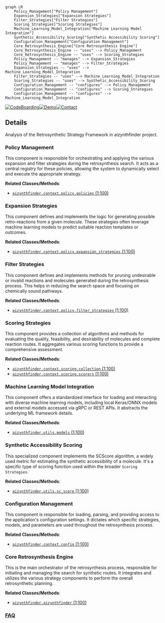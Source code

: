 ```mermaid
graph LR
    Policy_Management["Policy Management"]
    Expansion_Strategies["Expansion Strategies"]
    Filter_Strategies["Filter Strategies"]
    Scoring_Strategies["Scoring Strategies"]
    Machine_Learning_Model_Integration["Machine Learning Model Integration"]
    Synthetic_Accessibility_Scoring["Synthetic Accessibility Scoring"]
    Configuration_Management["Configuration Management"]
    Core_Retrosynthesis_Engine["Core Retrosynthesis Engine"]
    Core_Retrosynthesis_Engine -- "uses" --> Policy_Management
    Core_Retrosynthesis_Engine -- "uses" --> Scoring_Strategies
    Policy_Management -- "manages" --> Expansion_Strategies
    Policy_Management -- "manages" --> Filter_Strategies
    Expansion_Strategies -- "uses" --> Machine_Learning_Model_Integration
    Filter_Strategies -- "uses" --> Machine_Learning_Model_Integration
    Scoring_Strategies -- "uses" --> Synthetic_Accessibility_Scoring
    Configuration_Management -- "configures" --> Policy_Management
    Configuration_Management -- "configures" --> Scoring_Strategies
    Configuration_Management -- "configures" --> Machine_Learning_Model_Integration
```

[![CodeBoarding](https://img.shields.io/badge/Generated%20by-CodeBoarding-9cf?style=flat-square)](https://github.com/CodeBoarding/CodeBoarding)[![Demo](https://img.shields.io/badge/Try%20our-Demo-blue?style=flat-square)](https://www.codeboarding.org/demo)[![Contact](https://img.shields.io/badge/Contact%20us%20-%20contact@codeboarding.org-lightgrey?style=flat-square)](mailto:contact@codeboarding.org)

## Details

Analysis of the Retrosynthetic Strategy Framework in aizynthfinder project.

### Policy Management
This component is responsible for orchestrating and applying the various expansion and filter strategies during the retrosynthesis search. It acts as a central registry for these policies, allowing the system to dynamically select and execute the appropriate strategy.


**Related Classes/Methods**:

- <a href="https://github.com/MolecularAI/aizynthfinder/blob/master/aizynthfinder/context/policy/policies.py#L1-L100" target="_blank" rel="noopener noreferrer">`aizynthfinder.context.policy.policies` (1:100)</a>


### Expansion Strategies
This component defines and implements the logic for generating possible retro-reactions from a given molecule. These strategies often leverage machine learning models to predict suitable reaction templates or outcomes.


**Related Classes/Methods**:

- <a href="https://github.com/MolecularAI/aizynthfinder/blob/master/aizynthfinder/context/policy/expansion_strategies.py#L1-L100" target="_blank" rel="noopener noreferrer">`aizynthfinder.context.policy.expansion_strategies` (1:100)</a>


### Filter Strategies
This component defines and implements methods for pruning undesirable or invalid reactions and molecules generated during the retrosynthesis process. This helps in reducing the search space and focusing on chemically sound pathways.


**Related Classes/Methods**:

- <a href="https://github.com/MolecularAI/aizynthfinder/blob/master/aizynthfinder/context/policy/filter_strategies.py#L1-L100" target="_blank" rel="noopener noreferrer">`aizynthfinder.context.policy.filter_strategies` (1:100)</a>


### Scoring Strategies
This component provides a collection of algorithms and methods for evaluating the quality, feasibility, and desirability of molecules and complete reaction routes. It aggregates various scoring functions to provide a comprehensive assessment.


**Related Classes/Methods**:

- <a href="https://github.com/MolecularAI/aizynthfinder/blob/master/aizynthfinder/context/scoring/collection.py#L1-L100" target="_blank" rel="noopener noreferrer">`aizynthfinder.context.scoring.collection` (1:100)</a>
- <a href="https://github.com/MolecularAI/aizynthfinder/blob/master/aizynthfinder/context/scoring/scorers.py#L1-L100" target="_blank" rel="noopener noreferrer">`aizynthfinder.context.scoring.scorers` (1:100)</a>


### Machine Learning Model Integration
This component offers a standardized interface for loading and interacting with diverse machine learning models, including local Keras/ONNX models and external models accessed via gRPC or REST APIs. It abstracts the underlying ML framework details.


**Related Classes/Methods**:

- <a href="https://github.com/MolecularAI/aizynthfinder/blob/master/aizynthfinder/utils/models.py#L1-L100" target="_blank" rel="noopener noreferrer">`aizynthfinder.utils.models` (1:100)</a>


### Synthetic Accessibility Scoring
This specialized component implements the SCScore algorithm, a widely used metric for estimating the synthetic accessibility of a molecule. It's a specific type of scoring function used within the broader `Scoring Strategies`.


**Related Classes/Methods**:

- <a href="https://github.com/MolecularAI/aizynthfinder/blob/master/aizynthfinder/utils/sc_score.py#L1-L100" target="_blank" rel="noopener noreferrer">`aizynthfinder.utils.sc_score` (1:100)</a>


### Configuration Management
This component is responsible for loading, parsing, and providing access to the application's configuration settings. It dictates which specific strategies, models, and parameters are used throughout the retrosynthesis process.


**Related Classes/Methods**:

- <a href="https://github.com/MolecularAI/aizynthfinder/blob/master/aizynthfinder/context/config.py#L1-L100" target="_blank" rel="noopener noreferrer">`aizynthfinder.context.config` (1:100)</a>


### Core Retrosynthesis Engine
This is the main orchestrator of the retrosynthesis process, responsible for initiating and managing the search for synthetic routes. It integrates and utilizes the various strategy components to perform the overall retrosynthetic planning.


**Related Classes/Methods**:

- <a href="https://github.com/MolecularAI/aizynthfinder/blob/master/aizynthfinder/aizynthfinder.py#L1-L100" target="_blank" rel="noopener noreferrer">`aizynthfinder.aizynthfinder` (1:100)</a>




### [FAQ](https://github.com/CodeBoarding/GeneratedOnBoardings/tree/main?tab=readme-ov-file#faq)